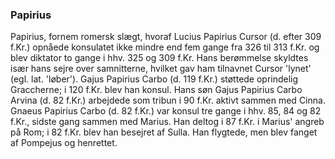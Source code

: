 ### Papirius


Papirius, fornem romersk slægt, hvoraf Lucius Papirius Cursor (d. efter 309 f.Kr.) opnåede konsulatet ikke mindre end fem gange fra 326 til 313 f.Kr. og blev diktator to gange i hhv. 325 og 309 f.Kr. Hans berømmelse skyldtes især hans sejre over samnitterne, hvilket gav ham tilnavnet Cursor 'lynet' (egl. lat. 'løber'). Gajus Papirius Carbo (d. 119 f.Kr.) støttede oprindelig Graccherne; i 120 f.Kr. blev han konsul. Hans søn Gajus Papirius Carbo Arvina (d. 82 f.Kr.) arbejdede som tribun i 90 f.Kr. aktivt sammen med Cinna. Gnaeus Papirius Carbo (d. 82 f.Kr.) var konsul tre gange i hhv. 85, 84 og 82 f.Kr., sidste gang sammen med Marius. Han deltog i 87 f.Kr. i Marius' angreb på Rom; i 82 f.Kr. blev han besejret af Sulla. Han flygtede, men blev fanget af Pompejus og henrettet.